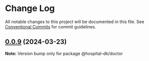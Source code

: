 # Change Log

All notable changes to this project will be documented in this file.
See [Conventional Commits](https://conventionalcommits.org) for commit guidelines.

## [0.0.9](https://github.com/wangxukun/hospital/compare/v0.0.8...v0.0.9) (2024-03-23)

**Note:** Version bump only for package @hospital-dk/doctor

